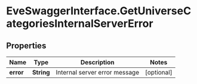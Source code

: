 # EveSwaggerInterface.GetUniverseCategoriesInternalServerError

## Properties
Name | Type | Description | Notes
------------ | ------------- | ------------- | -------------
**error** | **String** | Internal server error message | [optional] 


